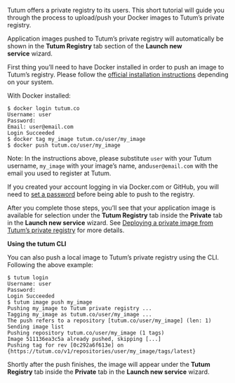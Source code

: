 Tutum offers a private registry to its users. This short tutorial will
guide you through the process to upload/push your Docker images to
Tutum’s private registry. 

Application images pushed to Tutum’s private registry will automatically
be shown in the **Tutum Registry** tab section of the **Launch new
service** wizard.

First thing you’ll need to have Docker installed in order to push an
image to Tutum’s registry. Please follow the [official installation
instructions](http://docs.docker.com/installation/) depending on your
system.

With Docker installed:

``` 
$ docker login tutum.co 
Username: user 
Password: 
Email: user@email.com 
Login Succeeded 
$ docker tag my_image tutum.co/user/my_image 
$ docker push tutum.co/user/my_image 
```

Note: In the instructions above, please substitute `user` with your Tutum username, `my_image` with your image’s name, and`user@email.com` with the email you used to register at Tutum.

If you created your account logging in via Docker.com or GitHub, you
will need to [set a password](https://dashboard.tutum.co/account/) before being able to push to the registry.

After you complete those steps, you’ll see that your application image is available for selection under the **Tutum Registry** tab inside the **Private** tab in the **Launch new service** wizard. See [Deploying a private image from Tutum’s private
registry](http://support.tutum.co/support/solutions/articles/5000012154-deploy-your-first) for more details.

**Using the tutum CLI**[](https://docs.tutum.co/features/registry/#using-the-tutum-cli "Permalink to this headline") 

You can also push a local image to Tutum’s private registry using the
CLI. Following the above example:

```
$ tutum login 
Username: user 
Password: 
Login Succeeded 
$ tutum image push my_image 
Pushing my_image to Tutum private registry ... 
Tagging my_image as tutum.co/user/my_image ... 
The push refers to a repository [tutum.co/user/my_image] (len: 1) 
Sending image list 
Pushing repository tutum.co/user/my_image (1 tags) 
Image 511136ea3c5a already pushed, skipping [...] 
Pushing tag for rev [0c292a6f613e] on {https://tutum.co/v1/repositories/user/my_image/tags/latest} 
```

Shortly after the push finishes, the image will appear under the **Tutum
Registry** tab inside the **Private** tab in the **Launch new
service** wizard.

